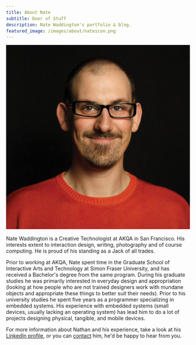 ```yaml
---
title: About Nate
subtitle: Doer of Stuff
description: Nate Waddington's portfolio & blog.
featured_image: /images/about/nateicon.png
---
```


![](/images/about/nateicon.png)

Nate Waddington is a Creative Technologist at AKQA in San Francisco. His interests extent to interaction design, writing, photography and of course computing. He is proud of his standing as a Jack of all trades.

Prior to working at AKQA, Nate spent time in the Graduate School of Interactive Arts and Technology at Simon Fraser University, and has received a Bachelor's degree from the same program. During his graduate studies he was primarily interested in everyday design and appropriation (looking at how people who are not trained designers work with mundane objects and appropriate these things to better suit their needs). Prior to his university studies he spent five years as a programmer specializing in embedded systems. His experience with embedded systems (small devices, usually lacking an operating system) has lead him to do a lot of projects designing physical, tangible, and mobile devices.

For more information about Nathan and his experience, take a look at his [LinkedIn profile](https://www.linkedin.com/in/nate-double-u/), or you can [contact](/contact/) him, he'd be happy to hear from you.
